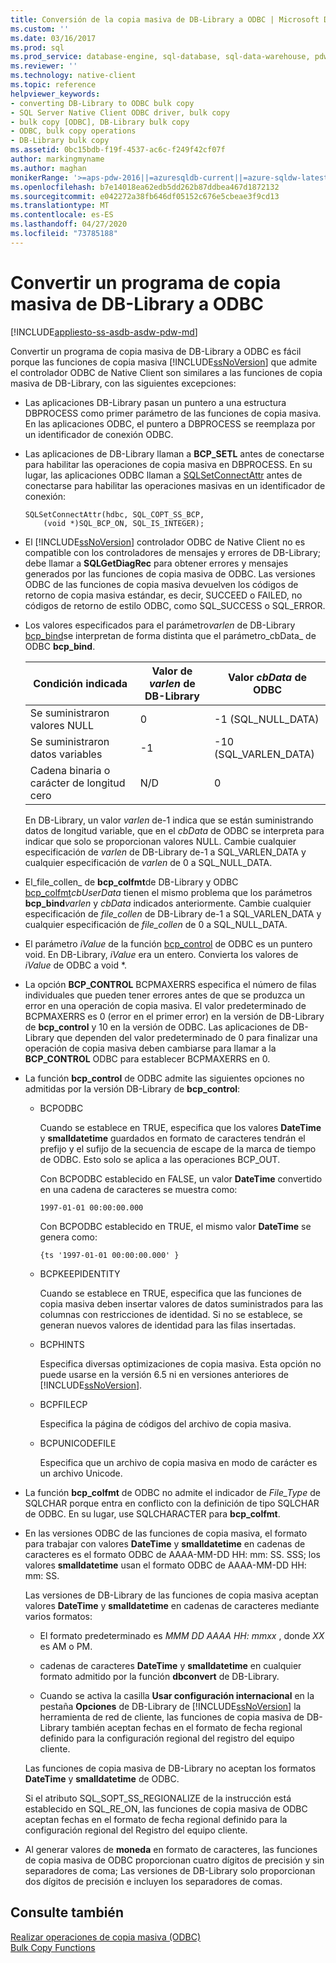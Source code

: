 ```yaml
---
title: Conversión de la copia masiva de DB-Library a ODBC | Microsoft Docs
ms.custom: ''
ms.date: 03/16/2017
ms.prod: sql
ms.prod_service: database-engine, sql-database, sql-data-warehouse, pdw
ms.reviewer: ''
ms.technology: native-client
ms.topic: reference
helpviewer_keywords:
- converting DB-Library to ODBC bulk copy
- SQL Server Native Client ODBC driver, bulk copy
- bulk copy [ODBC], DB-Library bulk copy
- ODBC, bulk copy operations
- DB-Library bulk copy
ms.assetid: 0bc15bdb-f19f-4537-ac6c-f249f42cf07f
author: markingmyname
ms.author: maghan
monikerRange: '>=aps-pdw-2016||=azuresqldb-current||=azure-sqldw-latest||>=sql-server-2016||=sqlallproducts-allversions||>=sql-server-linux-2017||=azuresqldb-mi-current'
ms.openlocfilehash: b7e14018ea62edb5dd262b87ddbea467d1872132
ms.sourcegitcommit: e042272a38fb646df05152c676e5cbeae3f9cd13
ms.translationtype: MT
ms.contentlocale: es-ES
ms.lasthandoff: 04/27/2020
ms.locfileid: "73785188"
---
```

# <a name="converting-from-db-library-to-odbc-bulk-copy"></a>Convertir un programa de copia masiva de DB-Library a ODBC
[!INCLUDE[appliesto-ss-asdb-asdw-pdw-md](../../includes/appliesto-ss-asdb-asdw-pdw-md.md)]

  Convertir un programa de copia masiva de DB-Library a ODBC es fácil porque las funciones de copia masiva [!INCLUDE[ssNoVersion](../../includes/ssnoversion-md.md)] que admite el controlador ODBC de Native Client son similares a las funciones de copia masiva de DB-Library, con las siguientes excepciones:  
  
-   Las aplicaciones DB-Library pasan un puntero a una estructura DBPROCESS como primer parámetro de las funciones de copia masiva. En las aplicaciones ODBC, el puntero a DBPROCESS se reemplaza por un identificador de conexión ODBC.  
  
-   Las aplicaciones de DB-Library llaman a **BCP_SETL** antes de conectarse para habilitar las operaciones de copia masiva en DBPROCESS. En su lugar, las aplicaciones ODBC llaman a [SQLSetConnectAttr](../../relational-databases/native-client-odbc-api/sqlsetconnectattr.md) antes de conectarse para habilitar las operaciones masivas en un identificador de conexión:  
  
    ```  
    SQLSetConnectAttr(hdbc, SQL_COPT_SS_BCP,  
        (void *)SQL_BCP_ON, SQL_IS_INTEGER);  
    ```  
  
-   El [!INCLUDE[ssNoVersion](../../includes/ssnoversion-md.md)] controlador ODBC de Native Client no es compatible con los controladores de mensajes y errores de DB-Library; debe llamar a **SQLGetDiagRec** para obtener errores y mensajes generados por las funciones de copia masiva de ODBC. Las versiones ODBC de las funciones de copia masiva devuelven los códigos de retorno de copia masiva estándar, es decir, SUCCEED o FAILED, no códigos de retorno de estilo ODBC, como SQL_SUCCESS o SQL_ERROR.  
  
-   Los valores especificados para el parámetro*varlen* de DB-Library [bcp_bind](../../relational-databases/native-client-odbc-extensions-bulk-copy-functions/bcp-bind.md)se interpretan de forma distinta que el parámetro_cbData_ de ODBC **bcp_bind**.  
  
    |Condición indicada|Valor de *varlen* de DB-Library|Valor *cbData* de ODBC|  
    |-------------------------|--------------------------------|-------------------------|  
    |Se suministraron valores NULL|0|-1 (SQL_NULL_DATA)|  
    |Se suministraron datos variables|-1|-10 (SQL_VARLEN_DATA)|  
    |Cadena binaria o carácter de longitud cero|N/D|0|  
  
     En DB-Library, un valor *varlen* de-1 indica que se están suministrando datos de longitud variable, que en el *cbData* de ODBC se interpreta para indicar que solo se proporcionan valores NULL. Cambie cualquier especificación de *varlen* de DB-Library de-1 a SQL_VARLEN_DATA y cualquier especificación de *varlen* de 0 a SQL_NULL_DATA.  
  
-   El_file_collen_ de **bcp_colfmt**de DB-Library y ODBC [bcp_colfmt](../../relational-databases/native-client-odbc-extensions-bulk-copy-functions/bcp-colfmt.md)*cbUserData* tienen el mismo problema que los parámetros **bcp_bind**_varlen_ y *cbData* indicados anteriormente. Cambie cualquier especificación de *file_collen* de DB-Library de-1 a SQL_VARLEN_DATA y cualquier especificación de *file_collen* de 0 a SQL_NULL_DATA.  
  
-   El parámetro *iValue* de la función [bcp_control](../../relational-databases/native-client-odbc-extensions-bulk-copy-functions/bcp-control.md) de ODBC es un puntero void. En DB-Library, *iValue* era un entero. Convierta los valores de *iValue* de ODBC a void *.  
  
-   La opción **BCP_CONTROL** BCPMAXERRS especifica el número de filas individuales que pueden tener errores antes de que se produzca un error en una operación de copia masiva. El valor predeterminado de BCPMAXERRS es 0 (error en el primer error) en la versión de DB-Library de **bcp_control** y 10 en la versión de ODBC. Las aplicaciones de DB-Library que dependen del valor predeterminado de 0 para finalizar una operación de copia masiva deben cambiarse para llamar a la **BCP_CONTROL** ODBC para establecer BCPMAXERRS en 0.  
  
-   La función **bcp_control** de ODBC admite las siguientes opciones no admitidas por la versión DB-Library de **bcp_control**:  
  
    -   BCPODBC  
  
         Cuando se establece en TRUE, especifica que los valores **DateTime** y **smalldatetime** guardados en formato de caracteres tendrán el prefijo y el sufijo de la secuencia de escape de la marca de tiempo de ODBC. Esto solo se aplica a las operaciones BCP_OUT.  
  
         Con BCPODBC establecido en FALSE, un valor **DateTime** convertido en una cadena de caracteres se muestra como:  
  
        ```  
        1997-01-01 00:00:00.000  
        ```  
  
         Con BCPODBC establecido en TRUE, el mismo valor **DateTime** se genera como:  
  
        ```  
        {ts '1997-01-01 00:00:00.000' }  
        ```  
  
    -   BCPKEEPIDENTITY  
  
         Cuando se establece en TRUE, especifica que las funciones de copia masiva deben insertar valores de datos suministrados para las columnas con restricciones de identidad. Si no se establece, se generan nuevos valores de identidad para las filas insertadas.  
  
    -   BCPHINTS  
  
         Especifica diversas optimizaciones de copia masiva. Esta opción no puede usarse en la versión 6.5 ni en versiones anteriores de [!INCLUDE[ssNoVersion](../../includes/ssnoversion-md.md)].  
  
    -   BCPFILECP  
  
         Especifica la página de códigos del archivo de copia masiva.  
  
    -   BCPUNICODEFILE  
  
         Especifica que un archivo de copia masiva en modo de carácter es un archivo Unicode.  
  
-   La función **bcp_colfmt** de ODBC no admite el indicador de *File_Type* de SQLCHAR porque entra en conflicto con la definición de tipo SQLCHAR de ODBC. En su lugar, use SQLCHARACTER para **bcp_colfmt**.  
  
-   En las versiones ODBC de las funciones de copia masiva, el formato para trabajar con valores **DateTime** y **smalldatetime** en cadenas de caracteres es el formato ODBC de AAAA-MM-DD HH: mm: SS. SSS; los valores **smalldatetime** usan el formato ODBC de AAAA-MM-DD HH: mm: SS.  
  
     Las versiones de DB-Library de las funciones de copia masiva aceptan valores **DateTime** y **smalldatetime** en cadenas de caracteres mediante varios formatos:  
  
    -   El formato predeterminado es *MMM DD AAAA HH: mmxx* , donde *XX* es AM o PM.  
  
    -   cadenas de caracteres **DateTime** y **smalldatetime** en cualquier formato admitido por la función **dbconvert** de DB-Library.  
  
    -   Cuando se activa la casilla **Usar configuración internacional** en la pestaña **Opciones** de DB-Library de [!INCLUDE[ssNoVersion](../../includes/ssnoversion-md.md)] la herramienta de red de cliente, las funciones de copia masiva de DB-Library también aceptan fechas en el formato de fecha regional definido para la configuración regional del registro del equipo cliente.  
  
     Las funciones de copia masiva de DB-Library no aceptan los formatos **DateTime** y **smalldatetime** de ODBC.  
  
     Si el atributo SQL_SOPT_SS_REGIONALIZE de la instrucción está establecido en SQL_RE_ON, las funciones de copia masiva de ODBC aceptan fechas en el formato de fecha regional definido para la configuración regional del Registro del equipo cliente.  
  
-   Al generar valores de **moneda** en formato de caracteres, las funciones de copia masiva de ODBC proporcionan cuatro dígitos de precisión y sin separadores de coma; Las versiones de DB-Library solo proporcionan dos dígitos de precisión e incluyen los separadores de comas.  
  
## <a name="see-also"></a>Consulte también  
 [Realizar operaciones de copia masiva &#40;ODBC&#41;](../../relational-databases/native-client-odbc-bulk-copy-operations/performing-bulk-copy-operations-odbc.md)   
 [Bulk Copy Functions](../../relational-databases/native-client-odbc-extensions-bulk-copy-functions/sql-server-driver-extensions-bulk-copy-functions.md)  
  
  
